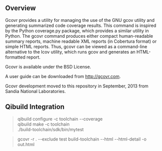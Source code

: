 Overview
--------

Gcovr provides a utility for managing the use of the GNU gcov utility
and generating summarized code coverage results. This command is
inspired by the Python coverage.py package, which provides a similar
utility in Python. The gcovr command produces either compact
human-readable summary reports, machine readable XML reports (in
Cobertura format) or simple HTML reports. Thus, gcovr can be viewed
as a command-line alternative to the lcov utility, which runs gcov
and generates an HTML-formatted report.

Gcovr is available under the BSD License.

A user guide can be downloaded from http://gcovr.com.

Gcovr development moved to this repository in September, 2013 from
Sandia National Laboratories.

Qibuild Integration
-------------------

> qibuild configure -c toolchain --coverage  
> qibuild make -c toolchain  
> ./build-toolchain/sdk/bin/mytest

> gcovr -r . --exclude test build-toolchain --html --html-detail -o out.html

